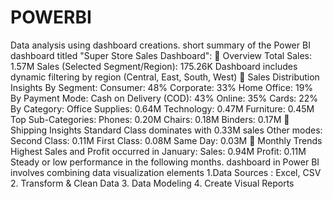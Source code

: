 # POWERBI
Data analysis using dashboard creations.
short summary of the Power BI dashboard titled "Super Store Sales Dashboard":
🔹 Overview
Total Sales: 1.57M
Sales (Selected Segment/Region): 175.26K
Dashboard includes dynamic filtering by region (Central, East, South, West)
🔹 Sales Distribution Insights
By Segment:
Consumer: 48%
Corporate: 33%
Home Office: 19%
By Payment Mode:
Cash on Delivery (COD): 43%
Online: 35%
Cards: 22%
By Category:
Office Supplies: 0.64M
Technology: 0.47M
Furniture: 0.45M
Top Sub-Categories:
Phones: 0.20M
Chairs: 0.18M
Binders: 0.17M
🔹 Shipping Insights
Standard Class dominates with 0.33M sales
Other modes:
Second Class: 0.11M
First Class: 0.08M
Same Day: 0.03M
🔹 Monthly Trends
Highest Sales and Profit occurred in January:
Sales: 0.94M
Profit: 0.11M
Steady or low performance in the following months.
dashboard in Power BI involves combining data visualization elements
 1.Data Sources : Excel, CSV
 2. Transform & Clean Data
 3. Data Modeling
 4. Create Visual Reports
 
